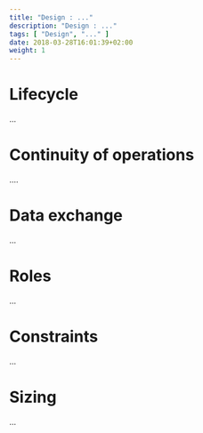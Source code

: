 ```yaml
---
title: "Design : ..."
description: "Design : ..."
tags: [ "Design", "..." ]
date: 2018-03-28T16:01:39+02:00
weight: 1
---
```

# Lifecycle 

...

# Continuity of operations

....

# Data exchange

...

# Roles 

...

# Constraints

...

# Sizing

...